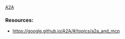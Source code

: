 [A2A](https://github.com/google/A2A)


### Resources:
- https://google.github.io/A2A/#/topics/a2a_and_mcp
